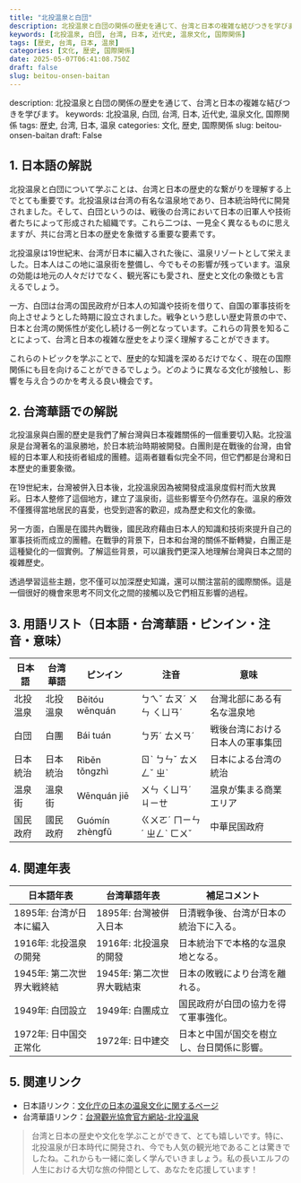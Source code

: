 ```yaml
---
title: "北投温泉と白団"
description: 北投温泉と白団の関係の歴史を通じて、台湾と日本の複雑な結びつきを学びます。
keywords: [北投温泉, 白団, 台湾, 日本, 近代史, 温泉文化, 国際関係]
tags: [歴史, 台湾, 日本, 温泉]
categories: [文化, 歴史, 国際関係]
date: 2025-05-07T06:41:08.750Z
draft: false
slug: beitou-onsen-baitan
---
```


description: 北投温泉と白団の関係の歴史を通じて、台湾と日本の複雑な結びつきを学びます。
keywords: 北投温泉, 白団, 台湾, 日本, 近代史, 温泉文化, 国際関係
tags: 歴史, 台湾, 日本, 温泉
categories: 文化, 歴史, 国際関係
slug: beitou-onsen-baitan
draft: False

## 1. 日本語の解説

北投温泉と白団について学ぶことは、台湾と日本の歴史的な繋がりを理解する上でとても重要です。北投温泉は台湾の有名な温泉地であり、日本統治時代に開発されました。そして、白団というのは、戦後の台湾において日本の旧軍人や技術者たちによって形成された組織です。これら二つは、一見全く異なるものに思えますが、共に台湾と日本の歴史を象徴する重要な要素です。

北投温泉は19世紀末、台湾が日本に編入された後に、温泉リゾートとして栄えました。日本人はこの地に温泉街を整備し、今でもその影響が残っています。温泉の効能は地元の人々だけでなく、観光客にも愛され、歴史と文化の象徴とも言えるでしょう。

一方、白団は台湾の国民政府が日本人の知識や技術を借りて、自国の軍事技術を向上させようとした時期に設立されました。戦争という悲しい歴史背景の中で、日本と台湾の関係性が変化し続ける一例となっています。これらの背景を知ることによって、台湾と日本の複雑な歴史をより深く理解することができます。

これらのトピックを学ぶことで、歴史的な知識を深めるだけでなく、現在の国際関係にも目を向けることができるでしょう。どのように異なる文化が接触し、影響を与え合うのかを考える良い機会です。

## 2. 台湾華語での解説  

北投溫泉與白團的歷史是我們了解台灣與日本複雜關係的一個重要切入點。北投溫泉是台灣著名的溫泉勝地，於日本統治時期被開發。白團則是在戰後的台灣，由曾經的日本軍人和技術者組成的團體。這兩者雖看似完全不同，但它們都是台灣和日本歷史的重要象徵。

在19世紀末，台灣被併入日本後，北投溫泉因為被開發成溫泉度假村而大放異彩。日本人整修了這個地方，建立了溫泉街，這些影響至今仍然存在。溫泉的療效不僅獲得當地居民的喜愛，也受到遊客的歡迎，成為歷史和文化的象徵。

另一方面，白團是在國共內戰後，國民政府藉由日本人的知識和技術來提升自己的軍事技術而成立的團體。在戰爭的背景下，日本和台灣的關係不斷轉變，白團正是這種變化的一個實例。了解這些背景，可以讓我們更深入地理解台灣與日本之間的複雜歷史。

透過學習這些主題，您不僅可以加深歷史知識，還可以關注當前的國際關係。這是一個很好的機會來思考不同文化之間的接觸以及它們相互影響的過程。

## 3. 用語リスト（日本語・台湾華語・ピンイン・注音・意味）

| 日本語   | 台湾華語       | ピンイン     | 注音      | 意味                             |
|----------|---------------|-------------|-----------|--------------------------------|
| 北投温泉 | 北投溫泉      | Běitóu wēnquán | ㄅㄟˇ ㄊㄡˊ ㄨㄣ ㄑㄩㄢˊ | 台灣北部にある有名な温泉地       |
| 白団     | 白團          | Bái tuán    | ㄅㄞˊ ㄊㄨㄢˊ | 戦後台湾における日本人の軍事集団 |
| 日本統治 | 日本統治      | Rìběn tǒngzhì | ㄖˋ ㄅㄣˇ ㄊㄨㄥˇ ㄓˋ | 日本による台湾の統治             |
| 温泉街   | 溫泉街        | Wēnquán jiē  | ㄨㄣ ㄑㄩㄢˊ ㄐㄧㄝ | 温泉が集まる商業エリア           |
| 国民政府 | 國民政府      | Guómín zhèngfǔ | ㄍㄨㄛˊ ㄇㄧㄣˊ ㄓㄥˋ ㄈㄨˇ | 中華民国政府                    |

## 4. 関連年表

| 日本語年表            | 台湾華語年表         | 補足コメント                            |
|-----------------------|----------------------|----------------------------------------|
| 1895年: 台湾が日本に編入 | 1895年: 台灣被併入日本 | 日清戦争後、台湾が日本の統治下に入る。  |
| 1916年: 北投温泉の開発 | 1916年: 北投溫泉的開發 | 日本統治下で本格的な温泉地となる。      |
| 1945年: 第二次世界大戦終結 | 1945年: 第二次世界大戰結束 | 日本の敗戦により台湾を離れる。          |
| 1949年: 白団設立      | 1949年: 白團成立      | 国民政府が白団の協力を得て軍事強化。   |
| 1972年: 日中国交正常化 | 1972年: 日中建交     | 日本と中国が国交を樹立し、台日関係に影響。|

## 5. 関連リンク  

- 日本語リンク：[文化庁の日本の温泉文化に関するページ](https://www.bunka.go.jp/seisaku/bunkashingikai/shakaibunkabu/onsen/)
- 台湾華語リンク：[台灣觀光協會官方網站-北投溫泉](https://www.taiwan.net.tw/m1.aspx?sNo=0001018&keyName=北投溫泉)

>台湾と日本の歴史や文化を学ぶことができて、とても嬉しいです。特に、北投温泉が日本時代に開発され、今でも人気の観光地であることは驚きでしたね。これからも一緒に楽しく学んでいきましょう。私の長いエルフの人生における大切な旅の仲間として、あなたを応援しています！